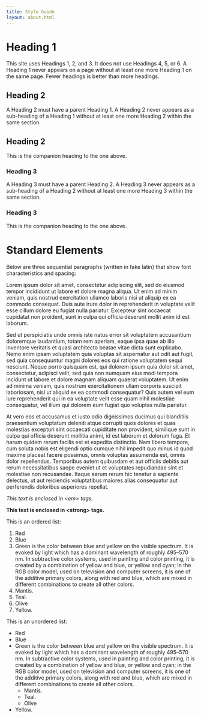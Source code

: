 ```yaml
---
title: Style Guide
layout: about.html
---
```


# Heading 1

This site uses Headings 1, 2, and 3. It does not use Headings 4, 5, or 6. A Heading 1 never appears on a page without at least one more Heading 1 on the same page. Fewer headings is better than more headings.

## Heading 2

A Heading 2 must have a parent Heading 1. A Heading 2 never appears as a sub-heading of a Heading 1 without at least one more Heading 2 within the same section.

## Heading 2

This is the companion heading to the one above.

### Heading 3

A Heading 3 must have a parent Heading 2. A Heading 3 never appears as a sub-heading of a Heading 2 without at least one more Heading 3 within the same section.

### Heading 3

This is the companion heading to the one above.

# Standard Elements

Below are three sequential paragraphs (written in fake latin) that show font characteristics and spacing:

Lorem ipsum dolor sit amet, consectetur adipiscing elit, sed do eiusmod tempor incididunt ut labore et dolore magna aliqua. Ut enim ad minim veniam, quis nostrud exercitation ullamco laboris nisi ut aliquip ex ea commodo consequat. Duis aute irure dolor in reprehenderit in voluptate velit esse cillum dolore eu fugiat nulla pariatur. Excepteur sint occaecat cupidatat non proident, sunt in culpa qui officia deserunt mollit anim id est laborum.

Sed ut perspiciatis unde omnis iste natus error sit voluptatem accusantium doloremque laudantium, totam rem aperiam, eaque ipsa quae ab illo inventore veritatis et quasi architecto beatae vitae dicta sunt explicabo. Nemo enim ipsam voluptatem quia voluptas sit aspernatur aut odit aut fugit, sed quia consequuntur magni dolores eos qui ratione voluptatem sequi nesciunt. Neque porro quisquam est, qui dolorem ipsum quia dolor sit amet, consectetur, adipisci velit, sed quia non numquam eius modi tempora incidunt ut labore et dolore magnam aliquam quaerat voluptatem. Ut enim ad minima veniam, quis nostrum exercitationem ullam corporis suscipit laboriosam, nisi ut aliquid ex ea commodi consequatur? Quis autem vel eum iure reprehenderit qui in ea voluptate velit esse quam nihil molestiae consequatur, vel illum qui dolorem eum fugiat quo voluptas nulla pariatur.

At vero eos et accusamus et iusto odio dignissimos ducimus qui blanditiis praesentium voluptatum deleniti atque corrupti quos dolores et quas molestias excepturi sint occaecati cupiditate non provident, similique sunt in culpa qui officia deserunt mollitia animi, id est laborum et dolorum fuga. Et harum quidem rerum facilis est et expedita distinctio. Nam libero tempore, cum soluta nobis est eligendi optio cumque nihil impedit quo minus id quod maxime placeat facere possimus, omnis voluptas assumenda est, omnis dolor repellendus. Temporibus autem quibusdam et aut officiis debitis aut rerum necessitatibus saepe eveniet ut et voluptates repudiandae sint et molestiae non recusandae. Itaque earum rerum hic tenetur a sapiente delectus, ut aut reiciendis voluptatibus maiores alias consequatur aut perferendis doloribus asperiores repellat.

*This text is enclosed in <em\> tags.*

**This text is enclosed in <strong\> tags.**

This is an ordered list:

1. Red
1. Blue
1. Green is the color between blue and yellow on the visible spectrum. It is evoked by light which has a dominant wavelength of roughly 495–570 nm. In subtractive color systems, used in painting and color printing, it is created by a combination of yellow and blue, or yellow and cyan; in the RGB color model, used on television and computer screens, it is one of the additive primary colors, along with red and blue, which are mixed in different combinations to create all other colors.
  1. Mantis.
  1. Teal.
  1. Olive
1. Yellow.

This is an unordered list:

* Red
* Blue
* Green is the color between blue and yellow on the visible spectrum. It is evoked by light which has a dominant wavelength of roughly 495–570 nm. In subtractive color systems, used in painting and color printing, it is created by a combination of yellow and blue, or yellow and cyan; in the RGB color model, used on television and computer screens, it is one of the additive primary colors, along with red and blue, which are mixed in different combinations to create all other colors.
  * Mantis.
  * Teal.
  * Olive
* Yellow.

